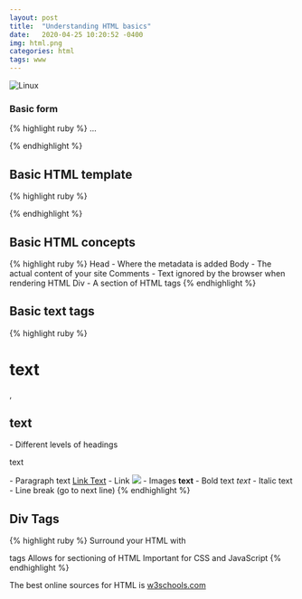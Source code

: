 ```yaml
---
layout: post
title:  "Understanding HTML basics"
date:   2020-04-25 10:20:52 -0400
img: html.png
categories: html
tags: www
---
```


![Linux]({{site.baseurl}}/images/html.png)

### Basic form
{% highlight ruby %}
<tag> … </tag>
<standalone-tag>
<!-- comment -->
{% endhighlight %}
## Basic HTML template 
{% highlight ruby %}
<!doctype html>
<html>
<head>
	<title>Website Name</title>
	<style>
		<!-- Your CSS here -->
	</style>
	<!-- meta information, load other files, etc. -->
</head>
<body>
<!-- Your website content -->
</body>
</html>
{% endhighlight %}

## Basic HTML concepts
{% highlight ruby %}
Head - Where the metadata is added
Body - The actual content of your site
Comments - Text ignored by the browser when rendering HTML
Div - A section of HTML tags
{% endhighlight %}

## Basic text tags
{% highlight ruby %}
<h1>text</h1>, <h2>text</h2> - Different levels of headings
<p>text</p> - Paragraph text
<a href=”https://google.com”>Link Text</a> - Link
<img src=”imagelink” width=”100” height=”100”> - Images
<b>text</b> - Bold text
<i>text</i> - Italic text
</br> - Line break (go to next line)
{% endhighlight %}

## Div Tags
{% highlight ruby %}
Surround your HTML with <div> </div> tags
Allows for sectioning of HTML
Important for CSS and JavaScript
{% endhighlight %}

The best online sources for HTML is [w3schools.com][w3schools]

[w3schools]: https://www.w3schools.com/html/

